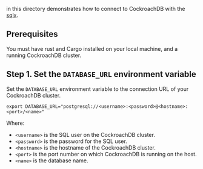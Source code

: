 in this directory demonstrates how to connect to CockroachDB with the [sqlx](https://crates.io/crates/sqlx).

## Prerequisites

You must have rust and Cargo installed on your local machine, and a running CockroachDB cluster.

## Step 1. Set the `DATABASE_URL` environment variable

Set the `DATABASE_URL` environment variable to the connection URL of your CockroachDB cluster.

```shell
export DATABASE_URL="postgresql://<username>:<password>@<hostname>:<port>/<name>"
```

Where:

- `<username>` is the SQL user on the CockroachDB cluster.
- `<password>` is the password for the SQL user.
- `<hostname>` is the hostname of the CockroachDB cluster.
- `<port>` is the port number on which CockroachDB is running on the host.
- `<name>` is the database name.
